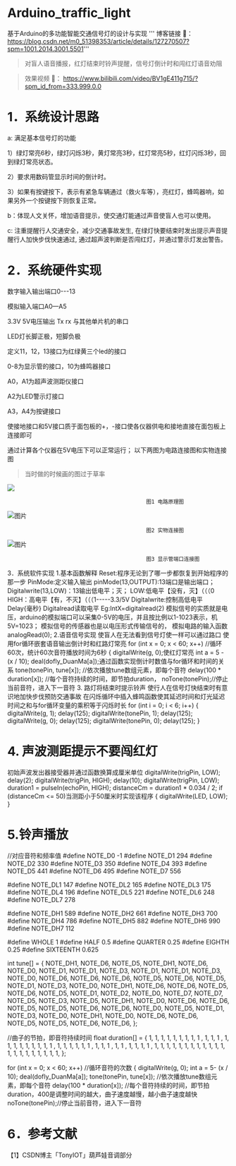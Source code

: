 # Arduino_traffic_light
基于Arduino的多功能智能交通信号灯的设计与实现
''' 博客链接 🔗： https://blog.csdn.net/m0_51398353/article/details/127270507?spm=1001.2014.3001.5501'''
>对盲人语音播报，红灯结束时铃声提醒，信号灯倒计时和闯红灯语音劝阻

> 效果视频  🔗：  https://www.bilibili.com/video/BV1gE411g715/?spm_id_from=333.999.0.0

# 1．系统设计思路

a: 满足基本信号灯的功能

1）绿灯常亮6秒，绿灯闪烁3秒，黄灯常亮3秒，红灯常亮5秒，红灯闪烁3秒，回到绿灯常亮状态。

2）要求用数码管显示时间的倒计时。

3）如果有按键按下，表示有紧急车辆通过（救火车等），亮红灯，蜂鸣器响，如果另外一个按键按下则恢复正常。

b：体现人文关怀，增加语音提示，使交通灯能通过声音使盲人也可以使用。

c: 注重提醒行人交通安全，减少交通事故发生, 在绿灯快要结束时发出提示声音提醒行人加快步伐快速通过, 通过超声波判断是否闯红灯，并通过警示灯发出警告。

# 2．系统硬件实现
数字输入输出端口0---13

模拟输入端口A0—A5

3.3V   5V电压输出
Tx rx 与其他单片机的串口

LED灯长脚正极，短脚负极

定义11，12，13接口为红绿黄三个led的接口

0-8为显示管的接口，10为蜂鸣器接口

A0，A1为超声波测距仪接口

A2为LED警示灯接口

A3，A4为按键接口

使接地接口和5V接口质于面包板的+，-接口使各仪器供电和接地直接在面包板上连接即可

通过计算各个仪器在5V电压下可以正常运行；
以下两图为电路连接图和实物连接图

> 当时做的时候画的图过于草率

![](https://user-images.githubusercontent.com/66575985/219271504-135aaa40-ce51-4205-821b-23ae5a14fa41.png)

                                                图1 电路原理图

![图片](https://user-images.githubusercontent.com/66575985/219271545-ca4ec164-5771-46e8-a3bc-8932775d9faf.png)

                                                图2 实物连接图
 

![图片](https://user-images.githubusercontent.com/66575985/219271671-db9be2a4-62ed-421e-881e-0b5de9309d10.png)

                                                图3 显示管端口连接图


3．系统软件实现
1.基本函数解释
Reset:程序无论到了哪一步都恢复到开始程序的那一步
PinMode:定义输入输出
pinMode(13,OUTPUT):13端口是输出端口；
Digitalwrite(13,LOW)：13输出低电平；灭；
LOW:低电平【没有，灭】（（（0
HIGH：高电平【有，不灭】（（（1-----3.3/5V 
Digitalwrite:控制高低电平
Delay{毫秒}
Digitalread读取电平
Eg:IntX=digitalread(2)
模拟信号的实质就是电压，arduino的模拟端口可以采集0-5V的电压，并且按比例以1-1023表示，机5V=1023；
模拟信号的传感器也是以电压形式传输信号的，
模拟电路的输入函数analogRead(0);
2.语音信号实现
使盲人在无法看到信号灯使一样可以通过路口
使用for循环嵌套语音输出倒计时和红路灯常亮
for (int x = 0; x < 60; x++) //循环60次，统计60次音符播放时间为6秒
  { digitalWrite(g, 0);使红灯常亮
    int a = 5 - (x / 10);
    deal(dofly_DuanMa[a]);通过函数实现倒计时数值与for循环和时间的关系
    tone(tonePin, tune[x]); //依次播放tune数组元素，即每个音符
delay(100 * duration[x]); //每个音符持续的时间，即节拍duration，    noTone(tonePin);//停止当前音符，进入下一音符
3. 路灯将结束时提示铃声
使行人在信号灯快结束时有意识地加快步伐预防交通事故
在闪烁循环中插入蜂鸣函数使其延迟时间和灯光延迟时间之和与for循环变量的乘积等于闪烁时长
for (int i = 0; i < 6; i++)
  { digitalWrite(g, 1);
    delay(125);
    digitalWrite(tonePin, 1);
    delay(125);
    digitalWrite(g, 0);
    delay(125);
    digitalWrite(tonePin, 0);
    delay(125);
  }
# 4. 声波测距提示不要闯红灯
初始声波发出器接受器并通过函数换算成厘米单位
digitalWrite(trigPin, LOW);
  delay(2);
  digitalWrite(trigPin, HIGH);
  delay(10);
  digitalWrite(trigPin, LOW);
  duration1 = pulseIn(echoPin, HIGH);
  distanceCm = duration1 * 0.034 / 2;
if (distanceCm <= 50)当测距小于50厘米时实现该程序
    {
      digitalWrite(LED, LOW);
    }
# 5.铃声播放
//对应音符和频率值
#define NOTE_D0 -1
#define NOTE_D1 294
#define NOTE_D2 330
#define NOTE_D3 350
#define NOTE_D4 393
#define NOTE_D5 441
#define NOTE_D6 495
#define NOTE_D7 556

#define NOTE_DL1 147
#define NOTE_DL2 165
#define NOTE_DL3 175
#define NOTE_DL4 196
#define NOTE_DL5 221
#define NOTE_DL6 248
#define NOTE_DL7 278

#define NOTE_DH1 589
#define NOTE_DH2 661
#define NOTE_DH3 700
#define NOTE_DH4 786
#define NOTE_DH5 882
#define NOTE_DH6 990
#define NOTE_DH7 112

#define WHOLE 1
#define HALF 0.5
#define QUARTER 0.25
#define EIGHTH 0.25
#define SIXTEENTH 0.625

int tune[] =
{
NOTE_DH1, NOTE_D6, NOTE_D5, NOTE_DH1, NOTE_D6, NOTE_D0,
  NOTE_D1, NOTE_D1, NOTE_D3,
  NOTE_D1, NOTE_D1, NOTE_D3, NOTE_D0,
  NOTE_D6, NOTE_D6, NOTE_D6, NOTE_D5, NOTE_D6,
  NOTE_D5, NOTE_D1, NOTE_D3, NOTE_D0,
  NOTE_DH1, NOTE_D6, NOTE_D6, NOTE_D5, NOTE_D6,
  NOTE_D5, NOTE_D1, NOTE_D2, NOTE_D0,
  NOTE_D7, NOTE_D7, NOTE_D5, NOTE_D3,
  NOTE_D5,
  NOTE_DH1, NOTE_D0, NOTE_D6, NOTE_D6, NOTE_D5, NOTE_D5, NOTE_D6, NOTE_D6,
  NOTE_D0, NOTE_D5, NOTE_D1, NOTE_D3, NOTE_D0,
  NOTE_DH1, NOTE_D0, NOTE_D6, NOTE_D6, NOTE_D5, NOTE_D5, NOTE_D6, NOTE_D6,
};

//曲子的节拍，即音符持续时间
float duration[] =
{
1, 1, 1, 1, 1, 1,
  1, 1, 1 ,
  1, 1, 1 , 1,
  1, 1, 1, 1, 1,
  1, 1, 1 , 1,
  1, 1, 1, 1, 1 ,
  1, 1, 1 , 1,
  1 , 1, 1, 1,
  1 ,
  1, 1, 1, 1, 1, 1, 1, 1,
  1, 1, 1, 1, 1,
  1, 1, 1, 1, 1, 1, 1, 1,
};

for (int x = 0; x < 60; x++) //循环音符的次数
  { digitalWrite(g, 0);
    int a = 5- (x / 10);
    deal(dofly_DuanMa[a]);
    tone(tonePin, tune[x]); //依次播放tune数组元素，即每个音符
    delay(100 * duration[x]); //每个音符持续的时间，即节拍duration，400是调整时间的越大，曲子速度越慢，越小曲子速度越快
    noTone(tonePin);//停止当前音符，进入下一音符
 


# 6．参考文献

【1】CSDN博主「TonyIOT」葫芦娃音调部分


